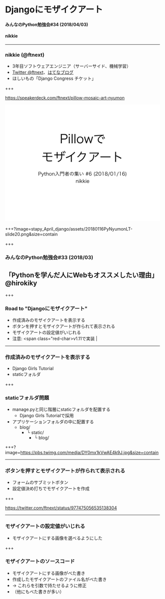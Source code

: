 # Djangoにモザイクアート
#### みんなのPython勉強会#34 (2018/04/03)
#### nikkie

---

### nikkie (@ftnext)

- 3年目ソフトウェアエンジニア（サーバーサイド、機械学習）
- [Twitter @ftnext](https://twitter.com/ftnext)、[はてなブログ](http://nikkie-ftnext.hatenablog.com/)
- ほしいもの「Django Congress チケット」

+++

https://speakerdeck.com/ftnext/pillow-mosaic-art-nyumon

![Pillowでモザイクアート](stapy_April_django/assets/20180116PyNyumonLT-slide1.png)

+++?image=stapy_April_django/assets/20180116PyNyumonLT-slide20.png&size=contain

+++

### みんなのPython勉強会#33 (2018/03)

## 「Pythonを学んだ人にWebもオススメしたい理由」@hirokiky

+++

### Road to "Djangoにモザイクアート"

- 作成済みのモザイクアートを表示する
- ボタンを押すとモザイクアートが作られて表示される
- モザイクアートの設定値がいじれる
- <span>注意: <span class="red-char>v1.11</span>で実装</span> |

---

### 作成済みのモザイクアートを表示する

- Django Girls Tutorial
- staticフォルダ

+++

### staticフォルダ問題

- manage.pyと同じ階層にstaticフォルダを配置する
  - Django Girls Tutorialで採用
- アプリケーションフォルダの中に配置する
  - blog/
    - └ static/
        - └ blog/

+++?image=https://pbs.twimg.com/media/DY0mx1kVwAE4k9J.jpg&size=contain

---

### ボタンを押すとモザイクアートが作られて表示される

- フォームのサブミットボタン
- 設定値決め打ちでモザイクアートを作成

+++

https://twitter.com/ftnext/status/977475056535138304

---

### モザイクアートの設定値がいじれる

- モザイクアートにする画像を選べるようにした

+++

### モザイクアートのソースコード

- モザイクアートにする画像がべた書き
- 作成したモザイクアートのファイル名がべた書き
- → これらを引数で持たせるように修正
- （他にもべた書きが多い）
